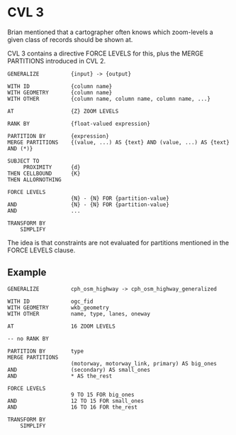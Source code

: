# CVL 3

Brian mentioned that a cartographer often knows which zoom-levels a given class of records should be shown at. 

CVL 3 contains a directive FORCE LEVELS for this, plus the MERGE PARTITIONS introduced in CVL 2.

```cvl
GENERALIZE 			{input} -> {output} 

WITH ID 			{column name}
WITH GEOMETRY		{column name}
WITH OTHER			{column name, column name, column name, ...}

AT  				{Z} ZOOM LEVELS

RANK BY 			{float-valued expression}

PARTITION BY 		{expression}
MERGE PARTITIONS	{(value, ...) AS {text} AND (value, ...) AS {text} AND (*)}

SUBJECT TO 
     PROXIMITY 		{d} 
THEN CELLBOUND 		{K} 
THEN ALLORNOTHING

FORCE LEVELS
					{N} - {N} FOR {partition-value}
AND 				{N} - {N} FOR {partition-value}
AND 				...

TRANSFORM BY
	SIMPLIFY
```

The idea is that constraints are not evaluated for partitions mentioned in the FORCE LEVELS clause.

## Example

```cvl
GENERALIZE          cph_osm_highway -> cph_osm_highway_generalized

WITH ID             ogc_fid
WITH GEOMETRY       wkb_geometry
WITH OTHER          name, type, lanes, oneway

AT                  16 ZOOM LEVELS

-- no RANK BY

PARTITION BY        type
MERGE PARTITIONS    
					(motorway, motorway_link, primary) AS big_ones
AND 				(secondary) AS small_ones
AND					* AS the_rest

FORCE LEVELS
                    9 TO 15 FOR big_ones
AND                 12 TO 15 FOR small_ones
AND					16 TO 16 FOR the_rest 

TRANSFORM BY
    SIMPLIFY
```